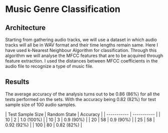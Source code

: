 # Music Genre Classification

## Architecture
Starting from gathering audio tracks, we will use a dataset in which audio tracks will all be in WAV format and their time lengths remain same.
Here I have used k-Nearest Neighbour Algorithm for classification. Through this algorithm we will analyse the MFCC features that are to be acquired through feature extraction. I used the distances between MFCC coefficients in the audio file to recognize a type of music file.

## Results
The average accuracy of the analysis turns out to be 0.86 (86%) for all the tests performed on the sets. With the accuracy being 0.82 (82%) for test sample size of 100 audio samples.

| Test Sample Size      | Random State | Accuracy | 
| ----------- | ----------- |
| 10      | 2       | 1.0 (100%) |
| 10      | 3       | 0.9 (90%) |
| 20      | 58       | 0.9 (90%) |
| 25      | 58       | 0.92 (92%) |
| 100      | 80       | 0.82 (82%) |
